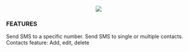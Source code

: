 <p align="center">
  <img src="http://skovdev.net/public_share/kY6kZx.jpg">
</p>

<h3>FEATURES</h3>
Send SMS to a specific number.
Send SMS to single or multiple contacts.
Contacts feature: Add, edit, delete

